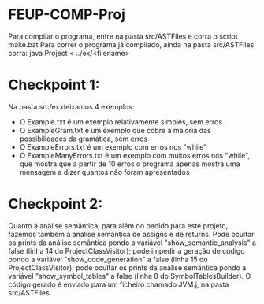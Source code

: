 # FEUP-COMP-Proj

Para compilar o programa, entre na pasta src/ASTFiles e corra o script make.bat
Para correr o programa já compilado, ainda na pasta src/ASTFiles corra: java Project < ../ex/\<filename\>

# Checkpoint 1:

Na pasta src/ex deixamos 4 exemplos:
 - O Example.txt é um exemplo relativamente simples, sem erros
 - O ExampleGram.txt é um exemplo que cobre a maioria das possibilidades da gramática, sem erros
 - O ExampleErrors.txt é um exemplo com erros nos "while"
 - O ExampleManyErrors.txt é um exemplo com muitos erros nos "while", que mostra que a partir de 10 erros o programa apenas mostra uma mensagem a dizer quantos não foram apresentados

# Checkpoint 2:

Quanto à análise semântica, para além do pedido para este projeto, fazemos também a análise semântica de assigns e de returns.
Pode ocultar os prints da análise semântica pondo a variável "show_semantic_analysis" a false (linha 14 do ProjectClassVisitor); pode impedir a geração de código pondo a variável "show_code_generation" a false (linha 15 do ProjectClassVisitor); pode ocultar os prints da análise semântica pondo a variável "show_symbol_tables" a false (linha 8 do SymbolTablesBuilder).
O código gerado é enviado para um ficheiro chamado JVM.j, na pasta src/ASTFiles.
